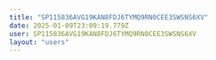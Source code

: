 ```yaml
---
title: "SP115836AVG19KAN8FDJ6TYMQ9RN0CEE3SWSNS6XV"
date: 2025-01-09T23:09:19.779Z
user: SP115836AVG19KAN8FDJ6TYMQ9RN0CEE3SWSNS6XV
layout: "users"
---
```

    